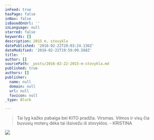 ```yaml
---
inFeed: true
hasPage: false
inNav: false
isBasedOnUrl: ''
inLanguage: null
starred: false
keywords: []
description: 2015 m. stovykla
datePublished: '2016-02-22T20:03:24.136Z'
dateModified: '2016-02-22T19:59:09.588Z'
title: ''
author: []
sourcePath: _posts/2016-02-22-2015-m-stovykla.md
published: true
authors: []
publisher:
  name: null
  domain: null
  url: null
  favicon: null
_type: Blurb

---
```

> Tai lyg kažko pabaiga bei KITO pradžia.  Virsmas. Vilmos ir visų čia buvusių moterų dėka tai išsivežu iš stovyklos. - KRISTINA

![](https://s3-us-west-2.amazonaws.com/the-grid-img/p/6691bcc884b55cac67db0be9da1e48a22872f40d.jpg)